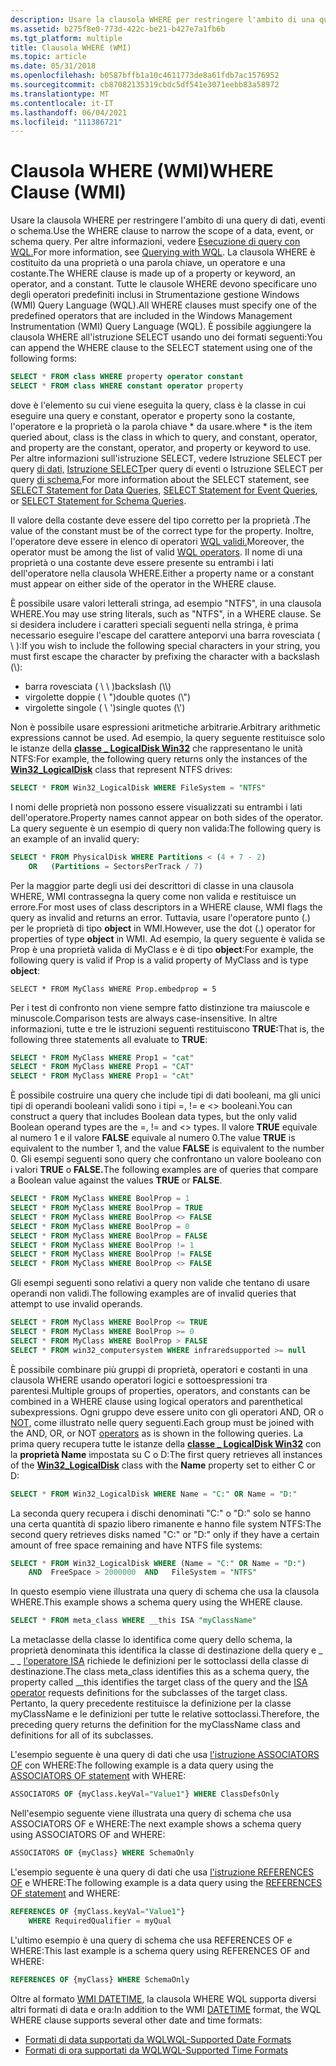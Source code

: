 ```yaml
---
description: Usare la clausola WHERE per restringere l'ambito di una query di dati, eventi o schema.
ms.assetid: b275f8e0-773d-422c-be21-b427e7a1fb6b
ms.tgt_platform: multiple
title: Clausola WHERE (WMI)
ms.topic: article
ms.date: 05/31/2018
ms.openlocfilehash: b0587bffb1a10c4611773de8a61fdb7ac1576952
ms.sourcegitcommit: cb87082135319cbdc5df541e3071eebb83a58972
ms.translationtype: MT
ms.contentlocale: it-IT
ms.lasthandoff: 06/04/2021
ms.locfileid: "111386721"
---
```

# <a name="where-clause-wmi"></a><span data-ttu-id="f1c1b-103">Clausola WHERE (WMI)</span><span class="sxs-lookup"><span data-stu-id="f1c1b-103">WHERE Clause (WMI)</span></span>

<span data-ttu-id="f1c1b-104">Usare la clausola WHERE per restringere l'ambito di una query di dati, eventi o schema.</span><span class="sxs-lookup"><span data-stu-id="f1c1b-104">Use the WHERE clause to narrow the scope of a data, event, or schema query.</span></span> <span data-ttu-id="f1c1b-105">Per altre informazioni, vedere [Esecuzione di query con WQL.](querying-with-wql.md)</span><span class="sxs-lookup"><span data-stu-id="f1c1b-105">For more information, see [Querying with WQL](querying-with-wql.md).</span></span> <span data-ttu-id="f1c1b-106">La clausola WHERE è costituito da una proprietà o una parola chiave, un operatore e una costante.</span><span class="sxs-lookup"><span data-stu-id="f1c1b-106">The WHERE clause is made up of a property or keyword, an operator, and a constant.</span></span> <span data-ttu-id="f1c1b-107">Tutte le clausole WHERE devono specificare uno degli operatori predefiniti inclusi in Strumentazione gestione Windows (WMI) Query Language (WQL).</span><span class="sxs-lookup"><span data-stu-id="f1c1b-107">All WHERE clauses must specify one of the predefined operators that are included in the Windows Management Instrumentation (WMI) Query Language (WQL).</span></span> <span data-ttu-id="f1c1b-108">È possibile aggiungere la clausola WHERE all'istruzione SELECT usando uno dei formati seguenti:</span><span class="sxs-lookup"><span data-stu-id="f1c1b-108">You can append the WHERE clause to the SELECT statement using one of the following forms:</span></span>


```sql
SELECT * FROM class WHERE property operator constant
SELECT * FROM class WHERE constant operator property
```



<span data-ttu-id="f1c1b-109">dove è l'elemento su cui viene eseguita la query, class è la classe in cui eseguire una query e constant, operator e property sono la costante, l'operatore e la proprietà o la parola chiave \* da usare.</span><span class="sxs-lookup"><span data-stu-id="f1c1b-109">where \* is the item queried about, class is the class in which to query, and constant, operator, and property are the constant, operator, and property or keyword to use.</span></span> <span data-ttu-id="f1c1b-110">Per altre informazioni sull'istruzione SELECT, vedere Istruzione SELECT per query [di dati,](select-statement-for-data-queries.md) [Istruzione SELECT](select-statement-for-event-queries.md)per query di eventi o Istruzione SELECT per query [di schema.](select-statement-for-schema-queries.md)</span><span class="sxs-lookup"><span data-stu-id="f1c1b-110">For more information about the SELECT statement, see [SELECT Statement for Data Queries](select-statement-for-data-queries.md), [SELECT Statement for Event Queries](select-statement-for-event-queries.md), or [SELECT Statement for Schema Queries](select-statement-for-schema-queries.md).</span></span>

<span data-ttu-id="f1c1b-111">Il valore della costante deve essere del tipo corretto per la proprietà .</span><span class="sxs-lookup"><span data-stu-id="f1c1b-111">The value of the constant must be of the correct type for the property.</span></span> <span data-ttu-id="f1c1b-112">Inoltre, l'operatore deve essere in elenco di operatori [WQL validi.](wql-operators.md)</span><span class="sxs-lookup"><span data-stu-id="f1c1b-112">Moreover, the operator must be among the list of valid [WQL operators](wql-operators.md).</span></span> <span data-ttu-id="f1c1b-113">Il nome di una proprietà o una costante deve essere presente su entrambi i lati dell'operatore nella clausola WHERE.</span><span class="sxs-lookup"><span data-stu-id="f1c1b-113">Either a property name or a constant must appear on either side of the operator in the WHERE clause.</span></span>

<span data-ttu-id="f1c1b-114">È possibile usare valori letterali stringa, ad esempio "NTFS", in una clausola WHERE.</span><span class="sxs-lookup"><span data-stu-id="f1c1b-114">You may use string literals, such as "NTFS", in a WHERE clause.</span></span> <span data-ttu-id="f1c1b-115">Se si desidera includere i caratteri speciali seguenti nella stringa, è prima necessario eseguire l'escape del carattere anteporvi una barra rovesciata ( \\ ):</span><span class="sxs-lookup"><span data-stu-id="f1c1b-115">If you wish to include the following special characters in your string, you must first escape the character by prefixing the character with a backslash (\\):</span></span>

-   <span data-ttu-id="f1c1b-116">barra rovesciata ( \\ \\ )</span><span class="sxs-lookup"><span data-stu-id="f1c1b-116">backslash (\\\\)</span></span>
-   <span data-ttu-id="f1c1b-117">virgolette doppie ( \\ ")</span><span class="sxs-lookup"><span data-stu-id="f1c1b-117">double quotes (\\")</span></span>
-   <span data-ttu-id="f1c1b-118">virgolette singole ( \\ ')</span><span class="sxs-lookup"><span data-stu-id="f1c1b-118">single quotes (\\')</span></span>

<span data-ttu-id="f1c1b-119">Non è possibile usare espressioni aritmetiche arbitrarie.</span><span class="sxs-lookup"><span data-stu-id="f1c1b-119">Arbitrary arithmetic expressions cannot be used.</span></span> <span data-ttu-id="f1c1b-120">Ad esempio, la query seguente restituisce solo le istanze della [**classe \_ LogicalDisk Win32**](/windows/desktop/CIMWin32Prov/win32-logicaldisk) che rappresentano le unità NTFS:</span><span class="sxs-lookup"><span data-stu-id="f1c1b-120">For example, the following query returns only the instances of the [**Win32\_LogicalDisk**](/windows/desktop/CIMWin32Prov/win32-logicaldisk) class that represent NTFS drives:</span></span>


```sql
SELECT * FROM Win32_LogicalDisk WHERE FileSystem = "NTFS"
```



<span data-ttu-id="f1c1b-121">I nomi delle proprietà non possono essere visualizzati su entrambi i lati dell'operatore.</span><span class="sxs-lookup"><span data-stu-id="f1c1b-121">Property names cannot appear on both sides of the operator.</span></span> <span data-ttu-id="f1c1b-122">La query seguente è un esempio di query non valida:</span><span class="sxs-lookup"><span data-stu-id="f1c1b-122">The following query is an example of an invalid query:</span></span>


```sql
SELECT * FROM PhysicalDisk WHERE Partitions < (4 + 7 - 2) 
    OR   (Partitions = SectorsPerTrack / 7)
```



<span data-ttu-id="f1c1b-123">Per la maggior parte degli usi dei descrittori di classe in una clausola WHERE, WMI contrassegna la query come non valida e restituisce un errore.</span><span class="sxs-lookup"><span data-stu-id="f1c1b-123">For most uses of class descriptors in a WHERE clause, WMI flags the query as invalid and returns an error.</span></span> <span data-ttu-id="f1c1b-124">Tuttavia, usare l'operatore punto (.) per le proprietà di tipo **object** in WMI.</span><span class="sxs-lookup"><span data-stu-id="f1c1b-124">However, use the dot (.) operator for properties of type **object** in WMI.</span></span> <span data-ttu-id="f1c1b-125">Ad esempio, la query seguente è valida se Prop è una proprietà valida di MyClass e è di tipo **object**:</span><span class="sxs-lookup"><span data-stu-id="f1c1b-125">For example, the following query is valid if Prop is a valid property of MyClass and is type **object**:</span></span>

``` syntax
SELECT * FROM MyClass WHERE Prop.embedprop = 5
```

<span data-ttu-id="f1c1b-126">Per i test di confronto non viene sempre fatto distinzione tra maiuscole e minuscole.</span><span class="sxs-lookup"><span data-stu-id="f1c1b-126">Comparison tests are always case-insensitive.</span></span> <span data-ttu-id="f1c1b-127">In altre informazioni, tutte e tre le istruzioni seguenti restituiscono **TRUE:**</span><span class="sxs-lookup"><span data-stu-id="f1c1b-127">That is, the following three statements all evaluate to **TRUE**:</span></span>


```sql
SELECT * FROM MyClass WHERE Prop1 = "cat"
SELECT * FROM MyClass WHERE Prop1 = "CAT"
SELECT * FROM MyClass WHERE Prop1 = "cAt"
```



<span data-ttu-id="f1c1b-128">È possibile costruire una query che include tipi di dati booleani, ma gli unici tipi di operandi booleani validi sono i tipi =, != e <> booleani.</span><span class="sxs-lookup"><span data-stu-id="f1c1b-128">You can construct a query that includes Boolean data types, but the only valid Boolean operand types are the =, != and <> types.</span></span> <span data-ttu-id="f1c1b-129">Il valore **TRUE** equivale al numero 1 e il valore **FALSE** equivale al numero 0.</span><span class="sxs-lookup"><span data-stu-id="f1c1b-129">The value **TRUE** is equivalent to the number 1, and the value **FALSE** is equivalent to the number 0.</span></span> <span data-ttu-id="f1c1b-130">Gli esempi seguenti sono query che confrontano un valore booleano con i valori **TRUE** o **FALSE.**</span><span class="sxs-lookup"><span data-stu-id="f1c1b-130">The following examples are of queries that compare a Boolean value against the values **TRUE** or **FALSE**.</span></span>


```sql
SELECT * FROM MyClass WHERE BoolProp = 1
SELECT * FROM MyClass WHERE BoolProp = TRUE
SELECT * FROM MyClass WHERE BoolProp <> FALSE
SELECT * FROM MyClass WHERE BoolProp = 0
SELECT * FROM MyClass WHERE BoolProp = FALSE
SELECT * FROM MyClass WHERE BoolProp != 1
SELECT * FROM MyClass WHERE BoolProp != FALSE
SELECT * FROM MyClass WHERE BoolProp <> FALSE
```



<span data-ttu-id="f1c1b-131">Gli esempi seguenti sono relativi a query non valide che tentano di usare operandi non validi.</span><span class="sxs-lookup"><span data-stu-id="f1c1b-131">The following examples are of invalid queries that attempt to use invalid operands.</span></span>


```sql
SELECT * FROM MyClass WHERE BoolProp <= TRUE
SELECT * FROM MyClass WHERE BoolProp >= 0
SELECT * FROM MyClass WHERE BoolProp > FALSE
SELECT * FROM win32_computersystem WHERE infraredsupported >= null
```



<span data-ttu-id="f1c1b-132">È possibile combinare più gruppi di proprietà, operatori e costanti in una clausola WHERE usando operatori logici e sottoespressioni tra parentesi.</span><span class="sxs-lookup"><span data-stu-id="f1c1b-132">Multiple groups of properties, operators, and constants can be combined in a WHERE clause using logical operators and parenthetical subexpressions.</span></span> <span data-ttu-id="f1c1b-133">Ogni gruppo deve essere unito con gli operatori AND, OR o [NOT,](wql-operators.md) come illustrato nelle query seguenti.</span><span class="sxs-lookup"><span data-stu-id="f1c1b-133">Each group must be joined with the AND, OR, or NOT [operators](wql-operators.md) as is shown in the following queries.</span></span> <span data-ttu-id="f1c1b-134">La prima query recupera tutte le istanze della [**classe \_ LogicalDisk Win32**](/windows/desktop/CIMWin32Prov/win32-logicaldisk) con la **proprietà Name** impostata su C o D:</span><span class="sxs-lookup"><span data-stu-id="f1c1b-134">The first query retrieves all instances of the [**Win32\_LogicalDisk**](/windows/desktop/CIMWin32Prov/win32-logicaldisk) class with the **Name** property set to either C or D:</span></span>


```sql
SELECT * FROM Win32_LogicalDisk WHERE Name = "C:" OR Name = "D:"
```



<span data-ttu-id="f1c1b-135">La seconda query recupera i dischi denominati "C:" o "D:" solo se hanno una certa quantità di spazio libero rimanente e hanno file system NTFS:</span><span class="sxs-lookup"><span data-stu-id="f1c1b-135">The second query retrieves disks named "C:" or "D:" only if they have a certain amount of free space remaining and have NTFS file systems:</span></span>


```sql
SELECT * FROM Win32_LogicalDisk WHERE (Name = "C:" OR Name = "D:") 
    AND  FreeSpace > 2000000  AND   FileSystem = "NTFS"
```



<span data-ttu-id="f1c1b-136">In questo esempio viene illustrata una query di schema che usa la clausola WHERE.</span><span class="sxs-lookup"><span data-stu-id="f1c1b-136">This example shows a schema query using the WHERE clause.</span></span>


```sql
SELECT * FROM meta_class WHERE __this ISA "myClassName"
```



<span data-ttu-id="f1c1b-137">La metaclasse della classe lo identifica come query dello schema, la proprietà denominata this identifica la classe di destinazione della query e \_ \_ \_ [l'operatore ISA](isa-operator-for-schema-queries.md) richiede le definizioni per le sottoclassi della classe di destinazione.</span><span class="sxs-lookup"><span data-stu-id="f1c1b-137">The class meta\_class identifies this as a schema query, the property called \_\_this identifies the target class of the query and the [ISA operator](isa-operator-for-schema-queries.md) requests definitions for the subclasses of the target class.</span></span> <span data-ttu-id="f1c1b-138">Pertanto, la query precedente restituisce la definizione per la classe myClassName e le definizioni per tutte le relative sottoclassi.</span><span class="sxs-lookup"><span data-stu-id="f1c1b-138">Therefore, the preceding query returns the definition for the myClassName class and definitions for all of its subclasses.</span></span>

<span data-ttu-id="f1c1b-139">L'esempio seguente è una query di dati che usa [l'istruzione ASSOCIATORS OF](associators-of-statement.md) con WHERE:</span><span class="sxs-lookup"><span data-stu-id="f1c1b-139">The following example is a data query using the [ASSOCIATORS OF statement](associators-of-statement.md) with WHERE:</span></span>


```sql
ASSOCIATORS OF {myClass.keyVal="Value1"} WHERE ClassDefsOnly
```



<span data-ttu-id="f1c1b-140">Nell'esempio seguente viene illustrata una query di schema che usa ASSOCIATORS OF e WHERE:</span><span class="sxs-lookup"><span data-stu-id="f1c1b-140">The next example shows a schema query using ASSOCIATORS OF and WHERE:</span></span>


```sql
ASSOCIATORS OF {myClass} WHERE SchemaOnly
```



<span data-ttu-id="f1c1b-141">L'esempio seguente è una query di dati che usa [l'istruzione REFERENCES OF](references-of-statement.md) e WHERE:</span><span class="sxs-lookup"><span data-stu-id="f1c1b-141">The following example is a data query using the [REFERENCES OF statement](references-of-statement.md) and WHERE:</span></span>


```sql
REFERENCES OF {myClass.keyVal="Value1"} 
    WHERE RequiredQualifier = myQual
```



<span data-ttu-id="f1c1b-142">L'ultimo esempio è una query di schema che usa REFERENCES OF e WHERE:</span><span class="sxs-lookup"><span data-stu-id="f1c1b-142">This last example is a schema query using REFERENCES OF and WHERE:</span></span>


```sql
REFERENCES OF {myClass} WHERE SchemaOnly
```



<span data-ttu-id="f1c1b-143">Oltre al formato [WMI DATETIME,](date-and-time-format.md) la clausola WHERE WQL supporta diversi altri formati di data e ora:</span><span class="sxs-lookup"><span data-stu-id="f1c1b-143">In addition to the WMI [DATETIME](date-and-time-format.md) format, the WQL WHERE clause supports several other date and time formats:</span></span>

-   [<span data-ttu-id="f1c1b-144">Formati di data supportati da WQL</span><span class="sxs-lookup"><span data-stu-id="f1c1b-144">WQL-Supported Date Formats</span></span>](wql-supported-date-formats.md)
-   [<span data-ttu-id="f1c1b-145">Formati di ora supportati da WQL</span><span class="sxs-lookup"><span data-stu-id="f1c1b-145">WQL-Supported Time Formats</span></span>](wql-supported-time-formats.md)

 

 
